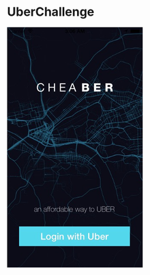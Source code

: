 # UberChallenge

<img src="https://github.com/happymap/UberChallenge/blob/master/resources/login_screen.png?raw=true">

